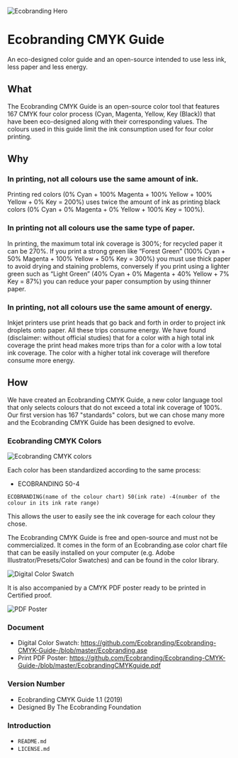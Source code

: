 ![Ecobranding Hero](https://github.com/Ecobranding/Ecobranding-CMYK-Guide-/blob/master/EcobrandingColorHeader.jpg)

# Ecobranding CMYK Guide

An eco-designed color guide and an open-source intended to use less ink, less paper and less energy.

## What

The Ecobranding CMYK Guide is an open-source color tool that features 167 CMYK four color process (Cyan, Magenta, Yellow, Key (Black)) that have been eco-designed along with their corresponding values. The colours used in this guide limit the ink consumption used for four color printing.

## Why
### In printing, not all colours use the same amount of ink. 
Printing red colors (0% Cyan + 100% Magenta + 100% Yellow + 100% Yellow + 0% Key = 200%) uses twice the amount of ink as printing black colors (0% Cyan + 0% Magenta + 0% Yellow + 100% Key = 100%).

### In printing not all colours use the same type of paper. 
In printing, the maximum total ink coverage is 300%; for recycled paper it can be 270%. If you print a strong green like “Forest Green” (100% Cyan + 50% Magenta + 100% Yellow + 50% Key = 300%) you must use thick paper to avoid drying and staining problems, conversely if you print using a lighter green such as “Light Green” (40% Cyan + 0% Magenta + 40% Yellow + 7% Key = 87%) you can reduce your paper consumption by using thinner paper.

### In printing, not all colours use the same amount of energy.
Inkjet printers use print heads that go back and forth in order to project ink droplets onto paper. All these trips consume energy. We have found (disclaimer: without official studies) that for a color with a high total ink coverage the print head makes more trips than for a color with a low total ink coverage. The color with a higher total ink coverage will therefore consume more energy.

## How
We have created an Ecobranding CMYK Guide, a new color language tool that only selects colours that do not exceed a total ink coverage of 100%. Our first version has 167 "standards" colors, but we can chose many more and the Ecobranding CMYK Guide has been designed to evolve.

### Ecobranding CMYK Colors

![Ecobranding CMYK colors](https://github.com/Ecobranding/Ecobranding-CMYK-Guide-/blob/master/EcobrandingCMYKguide.jpg)

Each color has been standardized according to the same process: 

- ECOBRANDING 50-4

```ECOBRANDING
ECOBRANDING(name of the colour chart) 50(ink rate) -4(number of the colour in its ink rate range)
```

This allows the user to easily see the ink coverage for each colour they chose.

The Ecobranding CMYK Guide is free and open-source and must not be commercialized. It comes in the form of an Ecobranding.ase color chart file that can be easily installed on your computer (e.g. Adobe Illustrator/Presets/Color Swatches) and can be found in the color library.

![Digital Color Swatch](https://github.com/Ecobranding/Ecobranding-CMYK-Guide-/blob/master/EcobrandingColorSwatch.jpg)

It is also accompanied by a CMYK PDF poster ready to be printed in Certified proof.

![PDF Poster](https://github.com/Ecobranding/Ecobranding-CMYK-Guide-/blob/master/EcobrandingCMYKposter.jpg)


### Document

- Digital Color Swatch: https://github.com/Ecobranding/Ecobranding-CMYK-Guide-/blob/master/Ecobranding.ase
- Print PDF Poster: https://github.com/Ecobranding/Ecobranding-CMYK-Guide-/blob/master/EcobrandingCMYKguide.pdf

### Version Number

- Ecobranding CMYK Guide 1.1 (2019)
- Designed By The Ecobranding Foundation

### Introduction

- `README.md`
- `LICENSE.md`
